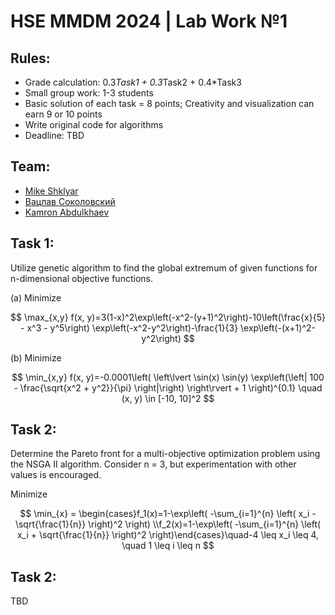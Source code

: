 # HSE MMDM 2024 | Lab Work №1

## Rules:
- Grade calculation: 0.3*Task1 + 0.3*Task2 + 0.4*Task3
- Small group work: 1-3 students
- Basic solution of each task = 8 points; Creativity and visualization can earn 9 or 10 points
- Write original code for algorithms
- Deadline: TBD
## Team:
- [Mike Shklyar](https://t.me/MC_Mikel)
- [Вацлав Соколовский](https://t.me/RinokuS)
- [Kamron Abdulkhaev](https://t.me/kamran_uz)

## Task 1:
Utilize genetic algorithm to find the global extremum of given functions for n-dimensional objective functions.


(a) Minimize

$$
\max_{x,y} f(x, y)=3(1-x)^2\exp\left(-x^2-(y+1)^2\right)-10\left(\frac{x}{5} - x^3 - y^5\right)
\exp\left(-x^2-y^2\right)-\frac{1}{3} \exp\left(-(x+1)^2-y^2\right)
$$

(b) Minimize

$$
\min_{x,y} f(x, y)=-0.0001\left(
    \left\lvert
        \sin(x)
        \sin(y)
        \exp\left(\left|
            100 - \frac{\sqrt{x^2 + y^2}}{\pi}
            \right|\right)
    \right\rvert
    +
    1
\right)^{0.1}
\quad
(x, y) \in [-10, 10]^2
$$

## Task 2:
Determine the Pareto front for a multi-objective optimization problem using the NSGA II algorithm. Consider n = 3, but experimentation with other values is encouraged.

Minimize 

$$
\min_{x} = \begin{cases}f_1(x)=1-\exp\left(    -\sum_{i=1}^{n}        \left(            x_i - \sqrt{\frac{1}{n}}        \right)^2    \right) \\f_2(x)=1-\exp\left(    -\sum_{i=1}^{n}        \left(            x_i + \sqrt{\frac{1}{n}}        \right)^2    \right)\end{cases}\quad-4 \leq x_i \leq 4, \quad 1 \leq i \leq n
$$

## Task 2:
TBD
